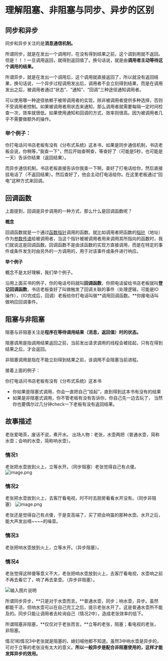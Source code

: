 # 理解阻塞、非阻塞与同步、异步的区别

## 同步和异步

同步和异步关注的是**消息通信机制。**

所谓同步，就是在发出一个调用时，在没有得到结果之前，这个调到用就不返回。但是！！！一旦调用返回，就得到返回值了。换句话说，就是由**调用者主动等待这个调用的结果。**

所谓异步，就是在发出一个调用后，这个调用就直接返回了，所以就没有返回结果，换句话说，一个异步过程调用发出后，调用者不会立刻得到结果，而是在调用发出之后，被调用者通过“状态”、“通知”、“回调”三种途径通知调用者。

可以使用哪一种途径依赖于被带调用者的实现，除非被调用者提供多种选择，否则不受调用者控制。如果被调用者用状态来通知，那么调用者就需要每隔一定时间检查一次，效率就很低。如果使用通知和回调的方式，效率则很高。因为被调用者几乎不需要做额外的操作。

### 举个例子：

你打电话问书店老板有没有《分布式系统》这本书，如果是同步通信机制，书店老板会说，你稍等，”我查一下"，然后开始查啊查，等查好了（可能是5秒，也可能是一天）告诉你结果（返回结果）。

而异步通信机制，书店老板直接告诉你我查一下啊，查好了打电话给你，然后直接挂电话了（不返回结果）。然后查好了，他会主动打电话给你。在这里老板通过“回电”这种方式来回调。

## 回调函数

上面提到，回调是异步调用的一种方式，那么什么是回调函数呢？

**概念**

回调函数就是一个通过[函数指针](https://link.zhihu.com/?target=http%3A//baike.baidu.com/view/1604730.htm)调用的函数。就比如调用者把函数的[指针](https://link.zhihu.com/?target=http%3A//baike.baidu.com/view/159417.htm)（地址）作为[参数传递](https://link.zhihu.com/?target=http%3A//baike.baidu.com/view/2691131.htm)给被调用者，当这个指针被被调用者用来调用其所指向的函数时，我们就说这是回调函数。回调函数不是由该函数的实现方直接调用，而是在特定的事件或条件发生时由另外的一方调用的，用于对该事件或条件进行响应。

**举个例子**

概念不是太好理解，我们举个例子。

沿用上面买书的例子，你的电话号码就叫**回调函数**，你把电话留给书店老板就叫**登记回调函数**，书店老板查好了叫做触发了回调关联的事件（处理逻辑，可能是IO操作），（IO完成后，回调）老板给你打电话叫做**调用回调函数。**你接电话叫做响应回调事件。

##  阻塞与非阻塞

阻塞与非阻塞关注是**程序在等待调用结果（消息，返回值）时的状态。**

阻塞调用是指调用结果返回之前，当前发出请求调用的线程会被挂起，只有在得到结果之后，才会返回。

非阻塞调用是指在不能立刻得到结果之前，该调用不会阻塞当前进程。

接着上面的例子：

你打电话问书店老板有没有《分布式系统》这本书

- 你如果是阻塞式调用，你会一直把自己“挂起”，直到得到这本书有没有的结果
- 如果是非阻塞式调用，你不管老板有没有告诉你，你自己先一边去玩了， 当然你也要偶尔过几分钟check一下老板有没有返回结果。

## 故事描述

老张爱喝茶，废话不说，煮开水。
出场人物：老张，水壶两把（普通水壶，简称水壶；会响的水壶，简称响水壶）。

### 情况1

老张把水壶放到火上，立等水开。（同步阻塞）老张觉得自己有点傻。
![image.png](https://happychan.oss-cn-shenzhen.aliyuncs.com/picgo/20250306220702.png)

### 情况2

老张把水壶放到火上，去客厅看电视，时不时去厨房看看水开没有。（同步非阻塞）
![image.png](https://happychan.oss-cn-shenzhen.aliyuncs.com/picgo/20250306220745.png)

老张还是觉得自己有点傻，于是变高端了，买了把会响笛的那种水壶。水开之后，能大声发出嘀~~~~的噪音。

### 情况3

老张把响水壶放到火上，立等水开。（异步阻塞）。

### 情况4	

老张觉得这样傻等意义不大，老张把响水壶放到火上，去客厅看电视，水壶响之前不再去看它了，响了再去拿壶。（异步非阻塞）。

![输入图片说明](https://static.oschina.net/uploads/img/201604/20175459_gtgw.png)



所谓同步异步，**只是对于水壶而言。**普通水壶，同步；响水壶，异步。虽然都能干活，但响水壶可以在自己完工之后，提示老张水开了。这是普通水壶所不能及的。同步只能让调用者去轮询自己（情况2中），造成老张效率的低下。

所谓阻塞非阻塞，**仅仅对于老张而言。**立等的老张，阻塞；看电视的老张，非阻塞。

情况1和情况3中老张就是阻塞的，媳妇喊他都不知道。虽然3中响水壶是异步的，可对于立等的老张没有太大的意义。**所以一般异步是配合非阻塞使用的，这样才能发挥异步的效用。**

















